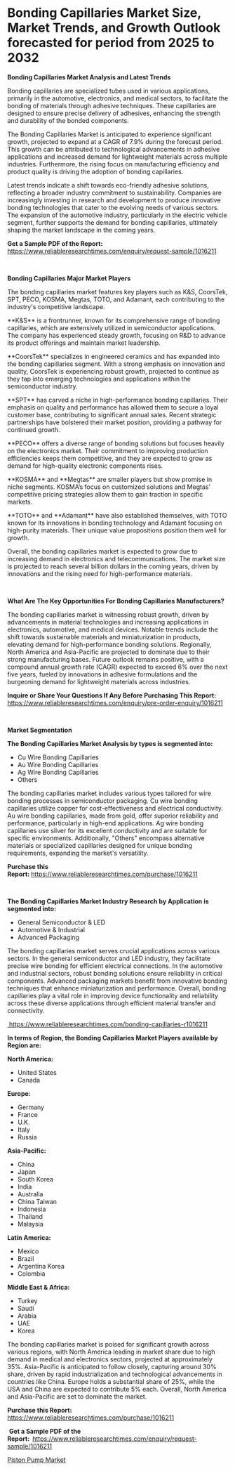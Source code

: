 <p><h1>Bonding Capillaries Market Size, Market Trends, and Growth Outlook forecasted for period from 2025 to 2032</h1></p><p><strong>Bonding Capillaries Market Analysis and Latest Trends</strong></p>
<p><p>Bonding capillaries are specialized tubes used in various applications, primarily in the automotive, electronics, and medical sectors, to facilitate the bonding of materials through adhesive techniques. These capillaries are designed to ensure precise delivery of adhesives, enhancing the strength and durability of the bonded components. </p><p>The Bonding Capillaries Market is anticipated to experience significant growth, projected to expand at a CAGR of 7.9% during the forecast period. This growth can be attributed to technological advancements in adhesive applications and increased demand for lightweight materials across multiple industries. Furthermore, the rising focus on manufacturing efficiency and product quality is driving the adoption of bonding capillaries. </p><p>Latest trends indicate a shift towards eco-friendly adhesive solutions, reflecting a broader industry commitment to sustainability. Companies are increasingly investing in research and development to produce innovative bonding technologies that cater to the evolving needs of various sectors. The expansion of the automotive industry, particularly in the electric vehicle segment, further supports the demand for bonding capillaries, ultimately shaping the market landscape in the coming years.</p></p>
<p><strong>Get a Sample PDF of the Report:&nbsp;</strong> <a href="https://www.reliableresearchtimes.com/enquiry/request-sample/1016211?utm_campaign=2175&utm_medium=2&utm_source=Github&utm_content=ia&utm_term=17022025&utm_id=bonding-capillaries">https://www.reliableresearchtimes.com/enquiry/request-sample/1016211</a></p>
<p>&nbsp;</p>
<p><strong>Bonding Capillaries Major Market Players</strong></p>
<p><p>The bonding capillaries market features key players such as K&S, CoorsTek, SPT, PECO, KOSMA, Megtas, TOTO, and Adamant, each contributing to the industry's competitive landscape. </p><p>**K&S** is a frontrunner, known for its comprehensive range of bonding capillaries, which are extensively utilized in semiconductor applications. The company has experienced steady growth, focusing on R&D to advance its product offerings and maintain market leadership.</p><p>**CoorsTek** specializes in engineered ceramics and has expanded into the bonding capillaries segment. With a strong emphasis on innovation and quality, CoorsTek is experiencing robust growth, projected to continue as they tap into emerging technologies and applications within the semiconductor industry.</p><p>**SPT** has carved a niche in high-performance bonding capillaries. Their emphasis on quality and performance has allowed them to secure a loyal customer base, contributing to significant annual sales. Recent strategic partnerships have bolstered their market position, providing a pathway for continued growth.</p><p>**PECO** offers a diverse range of bonding solutions but focuses heavily on the electronics market. Their commitment to improving production efficiencies keeps them competitive, and they are expected to grow as demand for high-quality electronic components rises.</p><p>**KOSMA** and **Megtas** are smaller players but show promise in niche segments. KOSMA’s focus on customized solutions and Megtas’ competitive pricing strategies allow them to gain traction in specific markets.</p><p>**TOTO** and **Adamant** have also established themselves, with TOTO known for its innovations in bonding technology and Adamant focusing on high-purity materials. Their unique value propositions position them well for growth.</p><p>Overall, the bonding capillaries market is expected to grow due to increasing demand in electronics and telecommunications. The market size is projected to reach several billion dollars in the coming years, driven by innovations and the rising need for high-performance materials.</p></p>
<p>&nbsp;</p>
<p><strong>What Are The Key Opportunities For Bonding Capillaries Manufacturers?</strong></p>
<p><p>The bonding capillaries market is witnessing robust growth, driven by advancements in material technologies and increasing applications in electronics, automotive, and medical devices. Notable trends include the shift towards sustainable materials and miniaturization in products, elevating demand for high-performance bonding solutions. Regionally, North America and Asia-Pacific are projected to dominate due to their strong manufacturing bases. Future outlook remains positive, with a compound annual growth rate (CAGR) expected to exceed 6% over the next five years, fueled by innovations in adhesive formulations and the burgeoning demand for lightweight materials across industries.</p></p>
<p><strong>Inquire or Share Your Questions If Any Before Purchasing This Report:</strong> <a href="https://www.reliableresearchtimes.com/enquiry/pre-order-enquiry/1016211?utm_campaign=2175&utm_medium=2&utm_source=Github&utm_content=ia&utm_term=17022025&utm_id=bonding-capillaries">https://www.reliableresearchtimes.com/enquiry/pre-order-enquiry/1016211</a></p>
<p>&nbsp;</p>
<p><strong>Market Segmentation</strong></p>
<p><strong>The Bonding Capillaries Market Analysis by types is segmented into:</strong></p>
<p><ul><li>Cu Wire Bonding Capillaries</li><li>Au Wire Bonding Capillaries</li><li>Ag Wire Bonding Capillaries</li><li>Others</li></ul></p>
<p><p>The bonding capillaries market includes various types tailored for wire bonding processes in semiconductor packaging. Cu wire bonding capillaries utilize copper for cost-effectiveness and electrical conductivity. Au wire bonding capillaries, made from gold, offer superior reliability and performance, particularly in high-end applications. Ag wire bonding capillaries use silver for its excellent conductivity and are suitable for specific environments. Additionally, "Others" encompass alternative materials or specialized capillaries designed for unique bonding requirements, expanding the market's versatility.</p></p>
<p><strong>Purchase this Report:&nbsp;</strong><a href="https://www.reliableresearchtimes.com/purchase/1016211?utm_campaign=2175&utm_medium=2&utm_source=Github&utm_content=ia&utm_term=17022025&utm_id=bonding-capillaries">https://www.reliableresearchtimes.com/purchase/1016211</a></p>
<p>&nbsp;</p>
<p><strong>The Bonding Capillaries Market Industry Research by Application is segmented into:</strong></p>
<p><ul><li>General Semiconductor & LED</li><li>Automotive & Industrial</li><li>Advanced Packaging</li></ul></p>
<p><p>The bonding capillaries market serves crucial applications across various sectors. In the general semiconductor and LED industry, they facilitate precise wire bonding for efficient electrical connections. In the automotive and industrial sectors, robust bonding solutions ensure reliability in critical components. Advanced packaging markets benefit from innovative bonding techniques that enhance miniaturization and performance. Overall, bonding capillaries play a vital role in improving device functionality and reliability across these diverse applications through efficient material transfer and connectivity.</p></p>
<p><a href="https://www.reliableresearchtimes.com/bonding-capillaries-r1016211?utm_campaign=2175&utm_medium=2&utm_source=Github&utm_content=ia&utm_term=17022025&utm_id=bonding-capillaries">&nbsp;https://www.reliableresearchtimes.com/bonding-capillaries-r1016211</a></p>
<p><strong>In terms of Region, the Bonding Capillaries Market Players available by Region are:</strong></p>
<p>
    <p> <strong> North America: </strong>
        <ul>
            <li>United States</li>
            <li>Canada</li>
        </ul>
        </p> 
    <p> <strong> Europe: </strong>
        <ul>
            <li>Germany</li>
            <li>France</li>
            <li>U.K.</li>
            <li>Italy</li>
            <li>Russia</li>
        </ul>
        </p> 
    <p> <strong> Asia-Pacific: </strong>
        <ul>
            <li>China</li>
            <li>Japan</li>
            <li>South Korea</li>
            <li>India</li>
            <li>Australia</li>
            <li>China Taiwan</li>
            <li>Indonesia</li>
            <li>Thailand</li>
            <li>Malaysia</li>
        </ul>
        </p> 
    <p> <strong> Latin America: </strong>
        <ul>
            <li>Mexico</li>
            <li>Brazil</li>
            <li>Argentina Korea</li>
            <li>Colombia</li>
        </ul>
        </p> 
    <p> <strong> Middle East & Africa: </strong>
        <ul>
            <li>Turkey</li>
            <li>Saudi</li>
            <li>Arabia</li>
            <li>UAE</li>
            <li>Korea</li>
        </ul>
    </p>
    </p>
<p><p>The bonding capillaries market is poised for significant growth across various regions, with North America leading in market share due to high demand in medical and electronics sectors, projected at approximately 35%. Asia-Pacific is anticipated to follow closely, capturing around 30% share, driven by rapid industrialization and technological advancements in countries like China. Europe holds a substantial share of 25%, while the USA and China are expected to contribute 5% each. Overall, North America and Asia-Pacific are set to dominate the market.</p></p>
<p><strong>Purchase this Report: </strong><a href="https://www.reliableresearchtimes.com/purchase/1016211?utm_campaign=2175&utm_medium=2&utm_source=Github&utm_content=ia&utm_term=17022025&utm_id=bonding-capillaries">https://www.reliableresearchtimes.com/purchase/1016211</a></p>
<p>&nbsp;<strong>Get a Sample PDF of the Report:&nbsp;&nbsp;</strong><a href="https://www.reliableresearchtimes.com/enquiry/request-sample/1016211?utm_campaign=2175&utm_medium=2&utm_source=Github&utm_content=ia&utm_term=17022025&utm_id=bonding-capillaries">https://www.reliableresearchtimes.com/enquiry/request-sample/1016211</a></p>
<p><strong></strong></p>
<p><p><a href="https://github.com/jerhoskinson197676/Market-Research-Report-List-1/blob/main/piston-pump-market.md?utm_campaign=2175&utm_medium=2&utm_source=Github&utm_content=ia&utm_term=17022025&utm_id=bonding-capillaries">Piston Pump Market</a></p></p>